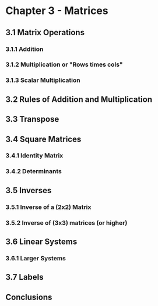 <script type="text/x-mathjax-config">
  MathJax.Hub.Config({
    tex2jax: {
      inlineMath: [ ['$','$'], ["\\(","\\)"] ],
      processEscapes: true
    }
  });
</script>

<script type="text/javascript" async
  src="https://cdnjs.cloudflare.com/ajax/libs/mathjax/2.7.5/MathJax.js?config=TeX-MML-AM_CHTML">
</script>
<script type="text/javascript" src="tutorialSheetScripts.js"> </script>
<link rel="stylesheet" type="text/css" media="all" href="styles.css">

# Chapter 3 - Matrices

## <a id="matrix-operations"></a>3.1 Matrix Operations
### 3.1.1 Addition
### 3.1.2 Multiplication or "Rows times cols"
### 3.1.3 Scalar Multiplication

## <a id="rules"></a>3.2 Rules of Addition and Multiplication

## <a id="transpose"></a>3.3 Transpose

## <a id="square-matrices"></a>3.4 Square Matrices
### 3.4.1 Identity Matrix
### 3.4.2 Determinants

## <a id="inverses"></a>3.5 Inverses
### 3.5.1 Inverse of a (2x2) Matrix
### 3.5.2 Inverse of (3x3) matrices (or higher)

## <a id="linear-systems"></a>3.6 Linear Systems
### 3.6.1 Larger Systems

## <a id="labels"></a>3.7 Labels

## Conclusions